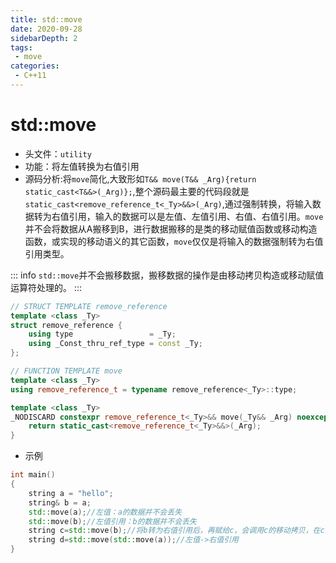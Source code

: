 ```yaml
---
title: std::move
date: 2020-09-28
sidebarDepth: 2
tags:
 - move
categories:
 - C++11
---
```


# std::move
- 头文件：`utility`
- 功能：将左值转换为右值引用
- 源码分析:将`move`简化,大致形如`T&& move(T&& _Arg){return static_cast<T&&>(_Arg)};`,整个源码最主要的代码段就是`static_cast<remove_reference_t<_Ty>&&>(_Arg)`,通过强制转换，将输入数据转为右值引用，输入的数据可以是左值、左值引用、右值、右值引用。`move`并不会将数据从A搬移到B，进行数据搬移的是类的移动赋值函数或移动构造函数，或实现的移动语义的其它函数，`move`仅仅是将输入的数据强制转为右值引用类型。

::: info
`std::move`并不会搬移数据，搬移数据的操作是由移动拷贝构造或移动赋值运算符处理的。
:::
```cpp
// STRUCT TEMPLATE remove_reference
template <class _Ty>
struct remove_reference {
    using type                 = _Ty;
    using _Const_thru_ref_type = const _Ty;
};

// FUNCTION TEMPLATE move
template <class _Ty>
using remove_reference_t = typename remove_reference<_Ty>::type;

template <class _Ty>
_NODISCARD constexpr remove_reference_t<_Ty>&& move(_Ty&& _Arg) noexcept { // forward _Arg as movable
    return static_cast<remove_reference_t<_Ty>&&>(_Arg);
}
```
- 示例
```cpp
int main()
{
    string a = "hello";
    string& b = a;
    std::move(a);//左值：a的数据并不会丢失
    std::move(b);//左值引用：b的数据并不会丢失
    string c=std::move(b);//将b转为右值引用后，再赋给c，会调用c的移动拷贝，在c的移动拷贝构造中，会将b数据搬移到c，导致b数据丢失
    string d=std::move(std::move(a));//左值->右值引用
}
```